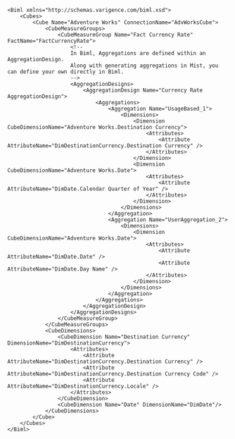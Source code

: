 	<Biml xmlns="http://schemas.varigence.com/biml.xsd">	    <Cubes>	        <Cube Name="Adventure Works" ConnectionName="AdvWorksCube">	            <CubeMeasureGroups>	                <CubeMeasureGroup Name="Fact Currency Rate" FactName="FactCurrencyRate">	                    <!-- 	                    In Biml, Aggregations are defined within an AggregationDesign. 	                    Along with generating aggregations in Mist, you can define your own directly in Biml.	                    -->	                    <AggregationDesigns>	                        <AggregationDesign Name="Currency Rate AggregationDesign">	                            <Aggregations>	                                <Aggregation Name="UsageBased_1">	                                    <Dimensions>	                                        <Dimension CubeDimensionName="Adventure Works.Destination Currency">	                                            <Attributes>	                                                <Attribute AttributeName="DimDestinationCurrency.Destination Currency" />	                                            </Attributes>	                                        </Dimension>	                                        <Dimension CubeDimensionName="Adventure Works.Date">	                                            <Attributes>	                                                <Attribute AttributeName="DimDate.Calendar Quarter of Year" />	                                            </Attributes>	                                        </Dimension>	                                    </Dimensions>	                                </Aggregation>	                                <Aggregation Name="UserAggregation_2">	                                    <Dimensions>	                                        <Dimension CubeDimensionName="Adventure Works.Date">	                                            <Attributes>	                                                <Attribute AttributeName="DimDate.Date" />	                                                <Attribute AttributeName="DimDate.Day Name" />	                                            </Attributes>	                                        </Dimension>	                                    </Dimensions>	                                </Aggregation>	                            </Aggregations>	                        </AggregationDesign>	                    </AggregationDesigns>	                </CubeMeasureGroup>	            </CubeMeasureGroups>	            <CubeDimensions>	                <CubeDimension Name="Destination Currency" DimensionName="DimDestinationCurrency">	                    <Attributes>	                        <Attribute AttributeName="DimDestinationCurrency.Destination Currency" />	                        <Attribute AttributeName="DimDestinationCurrency.Destination Currency Code" />	                        <Attribute AttributeName="DimDestinationCurrency.Locale" />	                    </Attributes>	                </CubeDimension>	                <CubeDimension Name="Date" DimensionName="DimDate"/>	            </CubeDimensions>	        </Cube>	    </Cubes>	</Biml>
